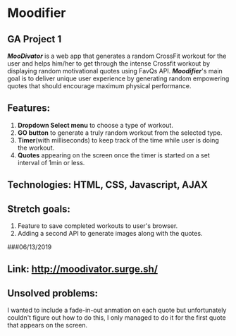 # Moodifier
## GA Project 1

**_MooDivator_** is a web app that generates a random CrossFit workout for the user and helps him/her to get through the intense Crossfit workout by displaying random motivational quotes using FavQs API. **_Moodifier_**'s main goal is to deliver unique user experience by generating  random empowering quotes that should encourage maximum physical performance.

## Features: 
1. **Dropdown Select menu** to choose a type of workout.
2. **GO button** to generate a truly random workout from the selected type.
3. **Timer**(with milliseconds) to keep track of the time while user is doing the workout.
4. **Quotes** appearing on the screen once the timer is started on a set interval of 1min or less.

## Technologies: HTML, CSS, Javascript, AJAX

## Stretch goals: 
1. Feature to save completed workouts to user's browser.
2. Adding a second API to generate images along with the quotes.

###06/13/2019 

## Link: http://moodivator.surge.sh/

## Unsolved problems:
I wanted to include a fade-in-out anmation on each quote but unfortunately couldn't figure out how to do this, I only managed to do it for the first quote that appears on the screen. 

